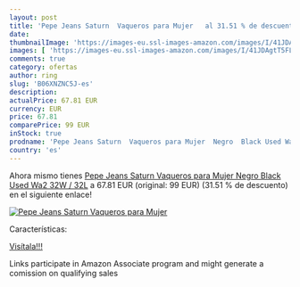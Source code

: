 ```yaml
---
layout: post
title: 'Pepe Jeans Saturn  Vaqueros para Mujer   al 31.51 % de descuento'
date: 
thumbnailImage: 'https://images-eu.ssl-images-amazon.com/images/I/41JDAgtT5FL._SL200_.jpg'
images: [ 'https://images-eu.ssl-images-amazon.com/images/I/41JDAgtT5FL._SL200_.jpg' ]
comments: true
category: ofertas
author: ring
slug: 'B06XNZNC5J-es'
description:
actualPrice: 67.81 EUR
currency: EUR
price: 67.81
comparePrice: 99 EUR
inStock: true
prodname: 'Pepe Jeans Saturn  Vaqueros para Mujer  Negro  Black Used Wa2   32W / 32L'
country: 'es'
---
```


Ahora mismo tienes [Pepe Jeans Saturn  Vaqueros para Mujer  Negro  Black Used Wa2   32W / 32L](https://www.amazon.es/dp/B06XNZNC5J/?tag=tolees-21) a 67.81 EUR (original: 99 EUR) (31.51 %  de descuento) en el siguiente enlace!

[![Pepe Jeans Saturn  Vaqueros para Mujer  ](https://images-eu.ssl-images-amazon.com/images/I/41JDAgtT5FL._SL200_.jpg)](https://www.amazon.es/dp/B06XNZNC5J/?tag=tolees-21)

Características:


[Visítala!!!](https://www.amazon.es/dp/B06XNZNC5J/?tag=tolees-21)

Links participate in Amazon Associate program and might generate a comission on qualifying sales
